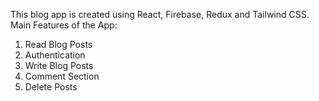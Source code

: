 This blog app is created using React, Firebase, Redux and Tailwind CSS.
Main Features of the App:
1. Read Blog Posts
2. Authentication
3. Write Blog Posts
4. Comment Section
5. Delete Posts
